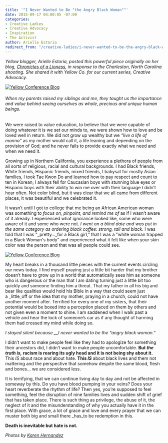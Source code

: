 ```yaml
---
title: '"I Never Wanted to Be "the Angry Black Woman""'
date: 2015-09-17 04:00:05 -07:00
categories:
- Creative Ladies
- Creative Advocacy
- Inspiration
- The Activist
author: Arielle Estoria
redirect_from: "/creative-ladies/i-never-wanted-to-be-the-angry-black-woman/"
---
```


_Yellow blogger, Arielle Estoria, posted this powerful piece originally on her blog, [Chronicles of a Lioness](http://chroniclesofalioness.com/), in response to the Charleston, North Carolina shooting. She shared it with Yellow Co. for our current series, Creative Advocacy._

[![Yellow Conference Blog ](https://yellow-blog-images.imgix.net/2015/09/untitled-131-of-12341.jpg)](https://yellow-blog-images.imgix.net/2015/09/untitled-131-of-12341.jpg)

###### When my parents raised my siblings and me, they taught us the importance and value behind seeing ourselves as whole, precious and unique human beings.

We were raised to value education, to believe that we were capable of doing whatever it is we set our minds to, we were shown how to love and be loved well in return. We did not grow up wealthy but we _“live a life of manna”_ as my mother would call it, a life leaning and depending on the provision of God; and he never fails to provide exactly what we need and when we need it.

Growing up in Northern California, you experience a plethora of people from all sorts of religious, racial and cultural backgrounds. I had Black friends, White friends, Hispanic friends, mixed friends, I babysat for mostly Asian families, I took Tae Kwon Do and learned how to pay respect and count to ten in Korean; I always fell for Caucasian boys with stunning blue eyes or Hispanic boys with their ability to win me over with their language I didn’t hear often. Not color blind, but it was clear that we all came from different places, it was beautiful and we celebrated it.

It wasn’t until I got to college that me being an African American woman was something to *focus on, pinpoint, and remind me of* as if I wasn’t aware of it already. I experienced what ignorance looked like, some who were aware of it and some who were not. _I went on a blind date and was put in the same category as ordering black coffee: strong, tall and black._ I was told that I was "\_pretty…\_for a Black girl,” that I was a "white woman trapped in a Black Woman's body" and experienced what it felt like when your skin color was the person and that was all people could see.

[![Yellow Conference Blog](https://yellow-blog-images.imgix.net/2015/09/untitled-112-of-1234.jpg)](https://yellow-blog-images.imgix.net/2015/09/untitled-112-of-1234.jpg)

My heart breaks in a thousand little pieces with the current events circling our news today. I find myself praying just a little bit harder that my brother doesn’t have to grow up in a world that automatically sees him as someone who is dangerous or the man that I am dating turning just a little bit too quickly and someone finding him a threat. That my father in all his big and bear like qualities would hold his Bible in a way that could seem just a _little_off or the idea that my mother, praying in a church, could not have another moment after. Terrified for every one of my sisters, that their potential would be boxed into a perception placed on them by others and not given even a moment to shine. I am saddened when I walk past a vehicle and hear the lock of someone’s car as if any thought of harming them had crossed my mind while doing so.

_I stayed silent because \_\_I never wanted to be the “angry black woman.”_

I didn’t want to make people feel like they had to apologize for something their ancestors did, I didn’t want to make people uncomfortable. **But *the truth is,* racism is rearing its ugly head and it is not being shy about it.** This _IS_ about race and about hate. **This _IS_** about black lives and them not mattering and the perspective that somehow despite the same blood, flesh and bones... we are considered less.

It is terrifying, that we can continue living day to day and not be affected in someway by this. Do you have blood pumping in your veins? Does your heart reverberate the rhythm of life? Then yes, you’re supposed to feel something, feel the disruption of nine families lives and sudden shift of grief that has taken place. There is such thing as privilege, the abuse of it, the neglect of it and the misunderstanding of why you actually have it in the first place. With grace, a lot of grace and love and every prayer that we can muster both big and small there _has_to be redemption in this.

**Death is inevitable but hate is not.**

_Photos by [Karen Hernandez](http://www.karenmariehernandez.com/)_
